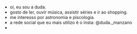 - oi, eu sou a duda.
- gosto de ler, ouvir música, assistir séries e ir ao shopping. 
- me interesso por astronomia e piscologia.
- a rede social que eu mais utilizo é o insta: @duda._manzano 
- 

<!---
manzano06/manzano06 is a ✨ special ✨ repository because its `README.md` (this file) appears on your GitHub profile.
You can click the Preview link to take a look at your changes.
--->
